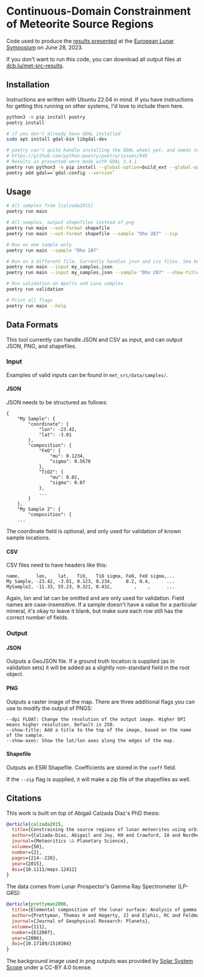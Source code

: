 
# Continuous-Domain Constrainment of Meteorite Source Regions

Code used to produce the [results presented](https://sservi.directus.app/assets/2483b7e0-a336-443d-8739-3d5f4756e1fb.pdf#page=33) at the [European Lunar Symposium](https://sservi.nasa.gov/els2023/) on June 28, 2023.

If you don't want to run this code, you can download all output files at [dcb.lu/met-src-results](https://dcb.lu/met-src-results).

## Installation

Instructions are written with Ubuntu 22.04 in mind. If you have instructions for getting this running on other systems, I'd love to include them here.

```bash
python3 -m pip install poetry
poetry install

# if you don't already have GDAL installed
sudo apt install gdal-bin libgdal-dev

# poetry can't quite handle installing the GDAL wheel yet, and needs to be installed separately
# https://github.com/python-poetry/poetry/issues/845
# Results as presented were made with GDAL 3.4.1
poetry run python3 -m pip install --global-option=build_ext --global-option="-I/usr/include/gdal" GDAL==`gdal-config --version`
poetry add gdal==`gdal-config --version`
```

## Usage
```bash
# All samples from [calzada2015]
poetry run main

# All samples, output shapefiles instead of png
poetry run main --out-format shapefile
poetry run main --out-format shapefile --sample "Dho 287" --zip

# Run on one sample only
poetry run main --sample "Dho 287"

# Run on a different file. Currently handles json and csv files. See below for formats
poetry run main --input my_samples.json
poetry run main --input my_samples.json --sample "Dho 287" --show-title --show-axes --dpi 300

# Run validation on Apollo and Luna samples
poetry run validation

# Print all flags
poetry run main --help
```

## Data Formats

This tool currently can handle JSON and CSV as input, and can output JSON, PNG, and shapefiles.

### Input

Examples of valid inputs can be found in `met_src/data/samples/`.

#### JSON

JSON needs to be structured as follows:
```
{
    "My Sample": {
        "coordinate": {
            "lon": -23.42,
            "lat": -3.01
        },
        "composition": {
            "FeO": {
                "mu": 0.1234,
                "sigma": 0.5678
            },
            "TiO2": {
                "mu": 0.02,
                "sigma": 0.07
            },
            ...
        }
    },
    "My Sample 2": {
        "composition": {
    ...
```

The coordinate field is optional, and only used for validation of known sample locations.

#### CSV

CSV files need to have headers like this:
```csv
name,      lon,    lat,   TiO,   TiO sigma, FeO, FeO sigma,...
My Sample, -23.42, -3.01, 0.123, 0.234,     0.2, 0.4,      ...
MySample2, -11.33, 55.23, 0.321, 0.432,        ,    ,      ...
```
Again, lon and lat can be omitted and are only used for validation.
Field names are case-insensitive. If a sample doesn't have a value for a particular mineral, it's okay to leave it blank, but make sure each row still has the correct number of fields.

### Output

#### JSON
Outputs a GeoJSON file. If a ground truth location is supplied (as in validation sets) it will be added as a slightly non-standard field in the root object.

#### PNG
Outputs a raster image of the map. There are three additional flags you can use to modify the output of PNGS:
```
--dpi FLOAT: Change the resolution of the output image. Higher DPI means higher resolution. Default is 250.
--show-title: Add a title to the top of the image, based on the name of the sample.
--show-axes: Show the lat/lon axes along the edges of the map.
```

#### Shapefile
Outputs an ESRI Shapefile. Coefficients are stored in the `coeff` field.

If the `--zip` flag is supplied, it will make a zip file of the shapefiles as well.

## Citations

This work is built on top of Abigail Calzada Díaz's PhD thesis:

```bibtex
@article{calzada2015,
  title={Constraining the source regions of lunar meteorites using orbital geochemical data},
  author={Calzada-Diaz, Abigail and Joy, KH and Crawford, IA and Nordheim, TA},
  journal={Meteoritics \& Planetary Science},
  volume={50},
  number={2},
  pages={214--228},
  year={2015},
  doi={10.1111/maps.12412}
}
```

The data comes from Lunar Prospector's Gamma Ray Spectrometer (LP-GRS):
```bibtex
@article{prettyman2006,
  title={Elemental composition of the lunar surface: Analysis of gamma ray spectroscopy data from Lunar Prospector},
  author={Prettyman, Thomas H and Hagerty, JJ and Elphic, RC and Feldman, WC and Lawrence, DJ and McKinney, GW and Vaniman, DT},
  journal={Journal of Geophysical Research: Planets},
  volume={111},
  number={E12007},
  year={2006},
  doi={10.17189/1519384}
}
```

The background image used in png outputs was provided by [Solar System Scope](https://www.solarsystemscope.com/textures/) under a CC-BY 4.0 license.
